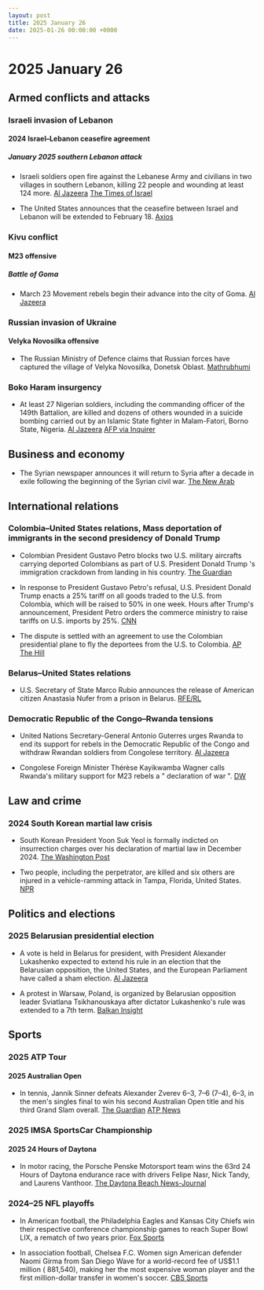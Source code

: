 ```yaml
---
layout: post
title: 2025 January 26
date: 2025-01-26 00:00:00 +0000
---
```


# 2025 January 26

## Armed conflicts and attacks

### Israeli invasion of Lebanon

#### 2024 Israel–Lebanon ceasefire agreement

##### January 2025 southern Lebanon attack

- Israeli soldiers open fire against the Lebanese Army and civilians in two villages in southern Lebanon, killing 22 people and wounding at least 124 more. [Al Jazeera](https://www.aljazeera.com/news/2025/1/26/israel-kills-3-wounds-dozens-in-south-lebanon-in-breach-of-ceasefire-deal) [The Times of Israel](https://www.timesofisrael.com/liveblog_entry/lebanese-health-ministry-raises-death-toll-to-22-from-israeli-fire-in-south-of-country/)

- The United States announces that the ceasefire between Israel and Lebanon will be extended to February 18. [Axios](https://www.axios.com/2025/01/26/israel-lebanon-ceasefire-extended-trump-white-house)

### Kivu conflict

#### M23 offensive

##### Battle of Goma

- March 23 Movement rebels begin their advance into the city of Goma. [Al Jazeera](https://www.aljazeera.com/news/2025/1/26/un-chief-calls-for-rwandan-forces-to-leave-drc-as-rebels-press-offensive)

### Russian invasion of Ukraine

#### Velyka Novosilka offensive

- The Russian Ministry of Defence claims that Russian forces have captured the village of Velyka Novosilka, Donetsk Oblast. [Mathrubhumi](https://english.mathrubhumi.com/amp/news/world/russia-captures-velyka-novosilka-ukraine-1.10287795)

### Boko Haram insurgency

- At least 27 Nigerian soldiers, including the commanding officer of the 149th Battalion, are killed and dozens of others wounded in a suicide bombing carried out by an Islamic State fighter in Malam-Fatori, Borno State, Nigeria. [Al Jazeera](https://www.aljazeera.com/news/2025/1/26/at-least-20-nigerian-soldiers-killed-in-attack-on-remote-army-base) [AFP via Inquirer](https://globalnation.inquirer.net/262431/jihadist-suicide-attack-kills-27-nigeria-sodiers-army)

## Business and economy

- The Syrian newspaper announces it will return to Syria after a decade in exile following the beginning of the Syrian civil war. [The New Arab](https://www.newarab.com/news/syrian-paper-announces-damascus-return-after-decade-exile)

## International relations

### Colombia–United States relations, Mass deportation of immigrants in the second presidency of Donald Trump

- Colombian President Gustavo Petro blocks two U.S. military aircrafts carrying deported Colombians as part of U.S. President Donald Trump 's immigration crackdown from landing in his country. [The Guardian](https://www.theguardian.com/us-news/2025/jan/26/colombia-gustavo-petro-trump-deportation-flights)

- In response to President Gustavo Petro's refusal, U.S. President Donald Trump enacts a 25% tariff on all goods traded to the U.S. from Colombia, which will be raised to 50% in one week. Hours after Trump's announcement, President Petro orders the commerce ministry to raise tariffs on U.S. imports by 25%. [CNN](https://edition.cnn.com/2025/01/26/politics/colombia-tariffs-trump-deportation-flights/index.html)

- The dispute is settled with an agreement to use the Colombian presidential plane to fly the deportees from the U.S. to Colombia. [AP](https://apnews.com/article/colombia-immigration-deportation-flights-petro-trump-us-67870e41556c5d8791d22ec6767049fd) [The Hill](https://thehill.com/policy/international/5107740-colombia-presidential-plane-honduras-us-deportation-flights/)

### Belarus–United States relations

- U.S. Secretary of State Marco Rubio announces the release of American citizen Anastasia Nufer from a prison in Belarus. [RFE/RL](https://www.rferl.org/a/us-citizen-belarus-prison-release-rubio/33289470.html)

### Democratic Republic of the Congo–Rwanda tensions

- United Nations Secretary-General Antonio Guterres urges Rwanda to end its support for rebels in the Democratic Republic of the Congo and withdraw Rwandan soldiers from Congolese territory. [Al Jazeera](https://www.aljazeera.com/news/2025/1/26/un-chief-calls-for-rwandan-forces-to-leave-drc-as-rebels-press-offensive)

- Congolese Foreign Minister Thérèse Kayikwamba Wagner calls Rwanda's military support for M23 rebels a " declaration of war ". [DW](https://www.dw.com/en/dr-congo-updates-un-chief-urges-rwanda-to-pull-back-troops/live-71416951)

## Law and crime

### 2024 South Korean martial law crisis

- South Korean President Yoon Suk Yeol is formally indicted on insurrection charges over his declaration of martial law in December 2024. [The Washington Post](https://www.washingtonpost.com/world/2025/01/26/south-korea-president-yoon-indicted/)

- Two people, including the perpetrator, are killed and six others are injured in a vehicle-ramming attack in Tampa, Florida, United States. [NPR](https://www.wusf.org/courts-law/2025-01-27/a-suspect-is-identified-in-a-vehicular-rampage-that-led-to-the-deaths-of-two-in-south-tampa)

## Politics and elections

### 2025 Belarusian presidential election

- A vote is held in Belarus for president, with President Alexander Lukashenko expected to extend his rule in an election that the Belarusian opposition, the United States, and the European Parliament have called a sham election. [Al Jazeera](https://www.aljazeera.com/amp/features/2025/1/25/lukashenko-ahead-of-2025-election-still-afraid-of-the-people)

- A protest in Warsaw, Poland, is organized by Belarusian opposition leader Sviatlana Tsikhanouskaya after dictator Lukashenko's rule was extended to a 7th term. [Balkan Insight](https://balkaninsight.com/2025/01/27/belarusians-in-poland-protest-farce-election/)

## Sports

### 2025 ATP Tour

#### 2025 Australian Open

- In tennis, Jannik Sinner defeats Alexander Zverev 6–3, 7–6 (7–4), 6–3, in the men's singles final to win his second Australian Open title and his third Grand Slam overall. [The Guardian](https://www.theguardian.com/sport/2025/jan/26/australian-open-final-jannik-sinner-alexander-zverev-mens-singles-report) [ATP News](https://www.atptour.com/en/news/sinner-zverev-australian-open-2025-final)

### 2025 IMSA SportsCar Championship

#### 2025 24 Hours of Daytona

- In motor racing, the Porsche Penske Motorsport team wins the 63rd 24 Hours of Daytona endurance race with drivers Felipe Nasr, Nick Tandy, and Laurens Vanthoor. [The Daytona Beach News-Journal](https://www.news-journalonline.com/story/sports/nascar/2025/01/26/daytona-rolex-24-winners-2025-imsa-race/77956414007/)

### 2024–25 NFL playoffs

- In American football, the Philadelphia Eagles and Kansas City Chiefs win their respective conference championship games to reach Super Bowl LIX, a rematch of two years prior. [Fox Sports](https://www.foxsports.com/stories/nfl/super-bowl-lix-preview-chiefs-eagles-matchup)

- In association football, Chelsea F.C. Women sign American defender Naomi Girma from San Diego Wave for a world-record fee of US$1.1 million ( 881,540), making her the most expensive woman player and the first million-dollar transfer in women's soccer. [CBS Sports](https://www.cbssports.com/soccer/news/uswnt-star-naomi-girma-joins-chelsea-in-first-million-dollar-transfer-in-womens-soccer-history/)